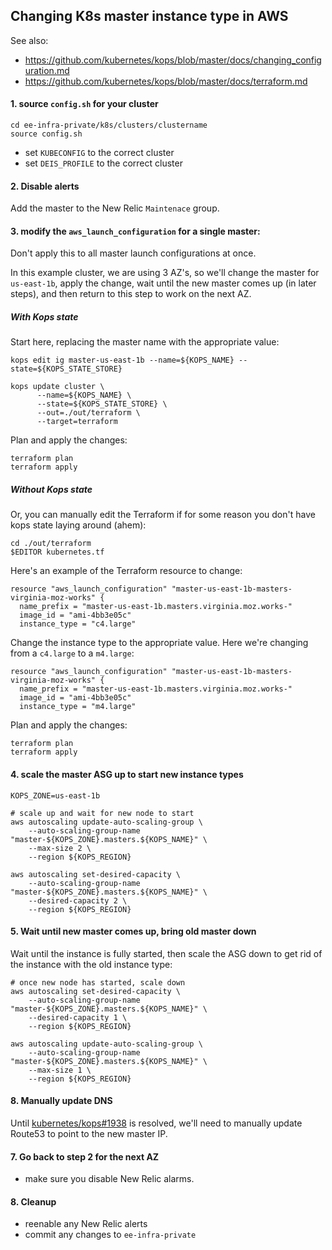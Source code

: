 ## Changing K8s master instance type in AWS

See also:

- https://github.com/kubernetes/kops/blob/master/docs/changing_configuration.md
- https://github.com/kubernetes/kops/blob/master/docs/terraform.md

#### 1. source `config.sh` for your cluster

```
cd ee-infra-private/k8s/clusters/clustername
source config.sh
```

- set `KUBECONFIG` to the correct cluster
- set `DEIS_PROFILE` to the correct cluster

#### 2. Disable alerts

Add the master to the New Relic `Maintenace` group.

#### 3. modify the `aws_launch_configuration` for a single master:

Don't apply this to all master launch configurations at once.

In this example cluster, we are using 3 AZ's, so we'll change the master for `us-east-1b`, apply the change, wait until the new master comes up (in later steps), and then return to this step to work on the next AZ.

##### With Kops state

Start here, replacing the master name with the appropriate value:

```
kops edit ig master-us-east-1b --name=${KOPS_NAME} --state=${KOPS_STATE_STORE}

kops update cluster \
      --name=${KOPS_NAME} \
      --state=${KOPS_STATE_STORE} \
      --out=./out/terraform \
      --target=terraform
```

Plan and apply the changes:

```
terraform plan
terraform apply
```


##### Without Kops state

Or, you can manually edit the Terraform if for some reason you don't have kops state laying around (ahem):

```
cd ./out/terraform
$EDITOR kubernetes.tf
```

Here's an example of the Terraform resource to change:

```
resource "aws_launch_configuration" "master-us-east-1b-masters-virginia-moz-works" {
  name_prefix = "master-us-east-1b.masters.virginia.moz.works-"
  image_id = "ami-4bb3e05c"
  instance_type = "c4.large"
```

Change the instance type to the appropriate value. Here we're changing from a `c4.large` to a `m4.large`:

```
resource "aws_launch_configuration" "master-us-east-1b-masters-virginia-moz-works" {
  name_prefix = "master-us-east-1b.masters.virginia.moz.works-"
  image_id = "ami-4bb3e05c"
  instance_type = "m4.large"
```

Plan and apply the changes:

```
terraform plan
terraform apply
```

#### 4. scale the master ASG up to start new instance types

```
KOPS_ZONE=us-east-1b

# scale up and wait for new node to start
aws autoscaling update-auto-scaling-group \
    --auto-scaling-group-name "master-${KOPS_ZONE}.masters.${KOPS_NAME}" \
    --max-size 2 \
    --region ${KOPS_REGION}

aws autoscaling set-desired-capacity \
    --auto-scaling-group-name "master-${KOPS_ZONE}.masters.${KOPS_NAME}" \
    --desired-capacity 2 \
    --region ${KOPS_REGION}

```

#### 5. Wait until new master comes up, bring old master down

Wait until the instance is fully started, then scale the ASG down to get rid of the instance with the old instance type:

```
# once new node has started, scale down
aws autoscaling set-desired-capacity \
    --auto-scaling-group-name "master-${KOPS_ZONE}.masters.${KOPS_NAME}" \
    --desired-capacity 1 \
    --region ${KOPS_REGION}

aws autoscaling update-auto-scaling-group \
    --auto-scaling-group-name "master-${KOPS_ZONE}.masters.${KOPS_NAME}" \
    --max-size 1 \
    --region ${KOPS_REGION}
```

#### 8. Manually update DNS

Until [kubernetes/kops#1938](https://github.com/kubernetes/kops/issues/1938) is resolved, we'll need to manually update Route53 to point to the new master IP.

#### 7. Go back to step 2 for the next AZ

- make sure you disable New Relic alarms. 

#### 8. Cleanup

- reenable any New Relic alerts
- commit any changes to `ee-infra-private`


